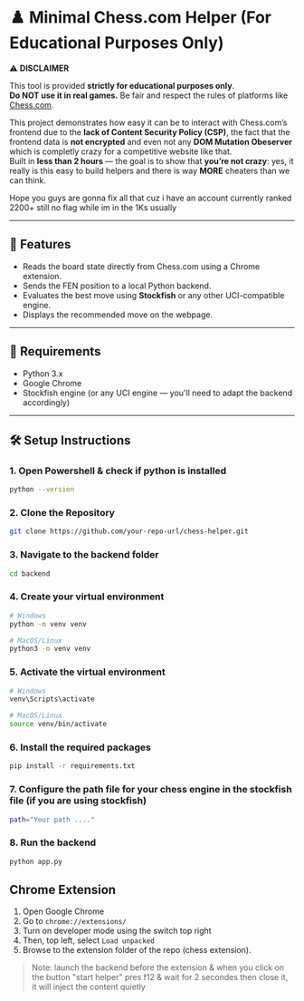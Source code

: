 # ♟️ Minimal Chess.com Helper (For Educational Purposes Only)

⚠️ **DISCLAIMER**

This tool is provided **strictly for educational purposes only**.  
**Do NOT use it in real games.** Be fair and respect the rules of platforms like [Chess.com](https://chess.com).

This project demonstrates how easy it can be to interact with Chess.com’s frontend due to the **lack of Content Security Policy (CSP)**, the fact that the frontend data is **not encrypted** and even not any **DOM Mutation Obeserver** which is completly crazy for a competitive website like that.  
Built in **less than 2 hours** — the goal is to show that **you’re not crazy**: yes, it really is this easy to build helpers and there is way **MORE** cheaters than we can think.

Hope you guys are gonna fix all that cuz i have an account currently ranked 2200+ still no flag while im in the 1Ks usually

---

## 🚀 Features

- Reads the board state directly from Chess.com using a Chrome extension.
- Sends the FEN position to a local Python backend.
- Evaluates the best move using **Stockfish** or any other UCI-compatible engine.
- Displays the recommended move on the webpage.

---

## 🧰 Requirements

- Python 3.x
- Google Chrome
- Stockfish engine (or any UCI engine — you'll need to adapt the backend accordingly)

---

## 🛠️ Setup Instructions

### 1. Open Powershell & check if python is installed 

```bash
python --version
```

### 2. Clone the Repository

```bash
git clone https://github.com/your-repo-url/chess-helper.git
```

### 3. Navigate to the backend folder

```bash
cd backend
```

### 4. Create your virtual environment

```bash
# Windows
python -m venv venv

# MacOS/Linux
python3 -m venv venv
```

### 5. Activate the virtual environment

```bash
# Windows
venv\Scripts\activate

# MacOS/Linux
source venv/bin/activate
```

### 6. Install the required packages

```bash
pip install -r requirements.txt
```

### 7. Configure the path file for your chess engine in the stockfish file (if you are using stockfish)

```bash
path="Your path ...."
```

### 8. Run the backend

```bash
python app.py
```

## Chrome Extension

1. Open Google Chrome
2. Go to `chrome://extensions/`
3. Turn on developer mode using the switch top right
4. Then, top left, select `Load unpacked`
5. Browse to the extension folder of the repo (chess extension).

> Note: launch the backend before the extension & when you click on the button "start helper" pres f12 & wait for 2 secondes then close it, it will inject the content quietly
